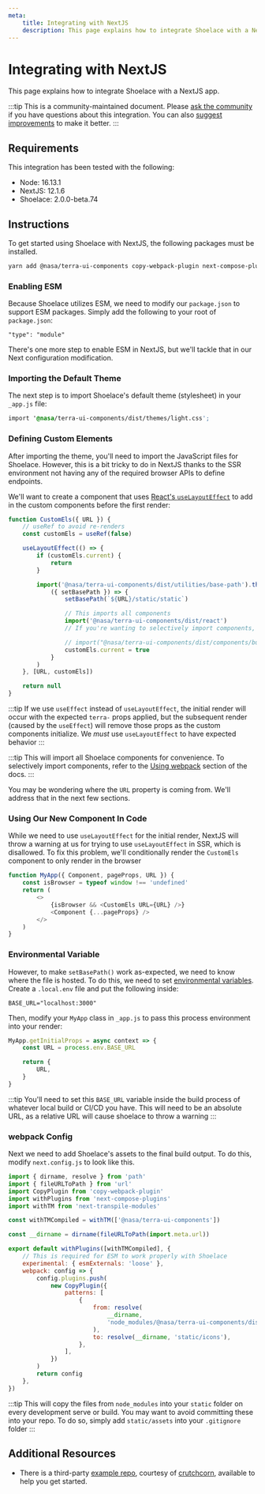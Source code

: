 ```yaml
---
meta:
    title: Integrating with NextJS
    description: This page explains how to integrate Shoelace with a NextJS app.
---
```


# Integrating with NextJS

This page explains how to integrate Shoelace with a NextJS app.

:::tip
This is a community-maintained document. Please [ask the community](/resources/community) if you have questions about this integration. You can also [suggest improvements](https://github.com/gesdisc/components/blob/next/docs/tutorials/integrating-with-nextjs.md) to make it better.
:::

## Requirements

This integration has been tested with the following:

-   Node: 16.13.1
-   NextJS: 12.1.6
-   Shoelace: 2.0.0-beta.74

## Instructions

To get started using Shoelace with NextJS, the following packages must be installed.

```bash
yarn add @nasa/terra-ui-components copy-webpack-plugin next-compose-plugins next-transpile-modules
```

### Enabling ESM

Because Shoelace utilizes ESM, we need to modify our `package.json` to support ESM packages. Simply add the following to
your root of `package.json`:

```
"type": "module"
```

There's one more step to enable ESM in NextJS, but we'll tackle that in our Next configuration modification.

### Importing the Default Theme

The next step is to import Shoelace's default theme (stylesheet) in your `_app.js` file:

```css
import '@nasa/terra-ui-components/dist/themes/light.css';
```

### Defining Custom Elements

After importing the theme, you'll need to import the JavaScript files for Shoelace. However, this is a bit tricky to do in NextJS thanks to the SSR environment not having any of the required browser APIs to define endpoints.

We'll want to create a component that uses [React's `useLayoutEffect`](https://reactjs.org/docs/hooks-reference.html#uselayouteffect) to add in the custom components before the first render:

```javascript
function CustomEls({ URL }) {
    // useRef to avoid re-renders
    const customEls = useRef(false)

    useLayoutEffect(() => {
        if (customEls.current) {
            return
        }

        import('@nasa/terra-ui-components/dist/utilities/base-path').then(
            ({ setBasePath }) => {
                setBasePath(`${URL}/static/static`)

                // This imports all components
                import('@nasa/terra-ui-components/dist/react')
                // If you're wanting to selectively import components, replace this line with your own definitions

                // import("@nasa/terra-ui-components/dist/components/button/button");
                customEls.current = true
            }
        )
    }, [URL, customEls])

    return null
}
```

:::tip
If we use `useEffect` instead of `useLayoutEffect`, the initial render will occur with the expected `terra-` props applied, but the subsequent render (caused by the `useEffect`) will remove those props as the custom components initialize. We _must_ use `useLayoutEffect` to have expected behavior
:::

:::tip
This will import all Shoelace components for convenience. To selectively import components, refer to the [Using webpack](/getting-started/installation#using-webpack) section of the docs.
:::

You may be wondering where the `URL` property is coming from. We'll address that in the next few sections.

### Using Our New Component In Code

While we need to use `useLayoutEffect` for the initial render, NextJS will throw a warning at us for trying to use `useLayoutEffect` in SSR, which is disallowed. To fix this problem, we'll conditionally render the `CustomEls` component to only render in the browser

```javascript
function MyApp({ Component, pageProps, URL }) {
    const isBrowser = typeof window !== 'undefined'
    return (
        <>
            {isBrowser && <CustomEls URL={URL} />}
            <Component {...pageProps} />
        </>
    )
}
```

### Environmental Variable

However, to make `setBasePath()` work as-expected, we need to know where the file is hosted. To do this, we need to set [environmental variables](https://nextjs.org/docs/basic-features/environment-variables). Create a `.local.env` file and put the following inside:

```
BASE_URL="localhost:3000"
```

Then, modify your `MyApp` class in `_app.js` to pass this process environment into your render:

```javascript
MyApp.getInitialProps = async context => {
    const URL = process.env.BASE_URL

    return {
        URL,
    }
}
```

:::tip
You'll need to set this `BASE_URL` variable inside the build process of whatever local build or CI/CD you have. This will need to be an absolute URL, as a relative URL will cause shoelace to throw a warning
:::

### webpack Config

Next we need to add Shoelace's assets to the final build output. To do this, modify `next.config.js` to look like this.

```javascript
import { dirname, resolve } from 'path'
import { fileURLToPath } from 'url'
import CopyPlugin from 'copy-webpack-plugin'
import withPlugins from 'next-compose-plugins'
import withTM from 'next-transpile-modules'

const withTMCompiled = withTM(['@nasa/terra-ui-components'])

const __dirname = dirname(fileURLToPath(import.meta.url))

export default withPlugins([withTMCompiled], {
    // This is required for ESM to work properly with Shoelace
    experimental: { esmExternals: 'loose' },
    webpack: config => {
        config.plugins.push(
            new CopyPlugin({
                patterns: [
                    {
                        from: resolve(
                            __dirname,
                            'node_modules/@nasa/terra-ui-components/dist/assets/icons'
                        ),
                        to: resolve(__dirname, 'static/icons'),
                    },
                ],
            })
        )
        return config
    },
})
```

:::tip
This will copy the files from `node_modules` into your `static` folder on every development serve or build. You may want to avoid committing these into your repo. To do so, simply add `static/assets` into your `.gitignore` folder
:::

## Additional Resources

-   There is a third-party [example repo](https://github.com/crutchcorn/nextjs-shoelace-example), courtesy of [crutchcorn](https://github.com/crutchcorn), available to help you get started.
